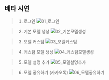 ## 베타 시연

> 01. 로그인
![01_로그인](https://user-images.githubusercontent.com/49427979/161756605-c75949b0-bffa-4369-abbd-55393f82fe06.gif)

> 02. 기본 모델 생성
![02_기본모델생성](https://user-images.githubusercontent.com/49427979/161756644-16672858-eea0-4762-99f8-071d945cffbd.gif)

> 03. 모델 커스텀
![03_모델커스텀](https://user-images.githubusercontent.com/49427979/161756652-4151f3c9-ed28-4042-b0b4-e915aabfc441.gif)

> 04. 커스텀 모델 생성
![04_커스텀모델생성](https://user-images.githubusercontent.com/49427979/161756657-9eaecad0-7b11-4a80-b83e-f1796286a390.gif)

> 05. 모델 설명 추가
![05_모델설명추가](https://user-images.githubusercontent.com/49427979/161756665-7f695b67-cbb6-40c7-9b2c-f850434af1f6.gif)

> 06. 모델 공유하기 (카카오톡)
![06_모델공유하기](https://user-images.githubusercontent.com/49427979/161756681-d2b79ed1-2088-48f8-912e-8537cfe1ac00.gif)



